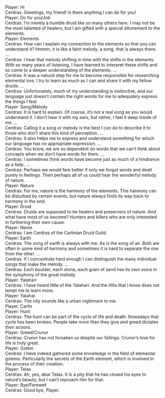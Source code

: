 Player: Hi  
Cerdras: Greetings, my friend! Is there anything I can do for you!  
Player: Do for you/Job  
Cerdras: I’m merely a humble druid like so many others here. I may not be the most talented of healers, but I am gifted with a special attunement to the elements.  
Player: Elements  
Cerdras: How can I explain my connection to the elements so that you can understand it? Hmmm, it is like a faint melody, a song, that is always there. …  
Cerdras: I hear that melody shifting in time with the shifts in the elements. With so many years of listening, I have learned to interpret these shifts and so come to a deeper understanding of the elements. …  
Cerdras: It was a natural step for me to become responsible for researching elemental lore. I try to learn as much as I can and share it with my fellow druids. …  
Cerdras: Unfortunately, much of my understanding is instinctive, and our language just doesn’t contain the right words for me to adequately express the things I feel.  
Player: Song/Melody  
Cerdras: It is hard to explain. Of course, it’s not a real song as you would understand it. I don’t hear it with my ears, but rather, I feel it deep inside of me. …  
Cerdras: Calling it a song or melody is the best I can do to describe it to those who don’t share this kind of perception. …  
Cerdras: It also helps me to express and understand something for which our language has no appropriate expression. …  
Cerdras: You know, we are so dependent on words that we can’t think about concepts when we don’t have words for them. …  
Cerdras: I sometimes think words have become just as much of a hindrance as a help. …  
Cerdras: Perhaps we would fare better if only we forgot words and dealt purely in feelings. Then perhaps all of us could hear the wonderful melody of nature.  
Player: Nature  
Cerdras: For me, nature is the harmony of the elements. This harmony can be disturbed by certain events, but nature always finds its way back to harmony in the end.  
Player: Druid  
Cerdras: <sigh> Druids are supposed to be healers and preservers of nature. And what have most of us become? Hunters and killers who are only interested in furthering their own cause.  
Player: Name  
Cerdras: I am Cerdras of the Carlinian Druid Guild.  
Player: Earth  
Cerdras: The song of earth is always with me. As is the song of air. Both are often in some kind of harmony and sometimes it is hard to separate the one from the other. …  
Cerdras: If I concentrate hard enough I can distinguish the many individual songs that make the melody. …  
Cerdras: Each boulder, each stone, each grain of sand has its own voice in the symphony of the great melody.  
Player: Yalahari  
Cerdras: I have heard little of the Yalahari. And the little that I know does not tempt me to learn more.  
Player: Yalahar  
Cerdras: The city sounds like a urban nightmare to me.  
Player: Carlin  
Player: Hunt  
Cerdras: The hunt can be part of the cycle of life and death. Nowadays that cycle has been broken. People take more than they give and greed dictates their actions.  
Player: Greed/Crunor  
Cerdras: Crunor has not forsaken us despite our failings. Crunor’s love for life is truly great.  
Player: Golem  
Cerdras: I have indeed gathered some knowledge in the field of elemental golems. Particularly the secrets of the Earth element, which is involved in the process of their creation.  
Player: Telas  
Cerdras: Ah, yes, dear Telas. It is a pity that he has closed his eyes to nature’s beauty, but I can’t reproach him for that.  
Player: Bye/Farewell  
Cerdras: Good bye, Player.  

